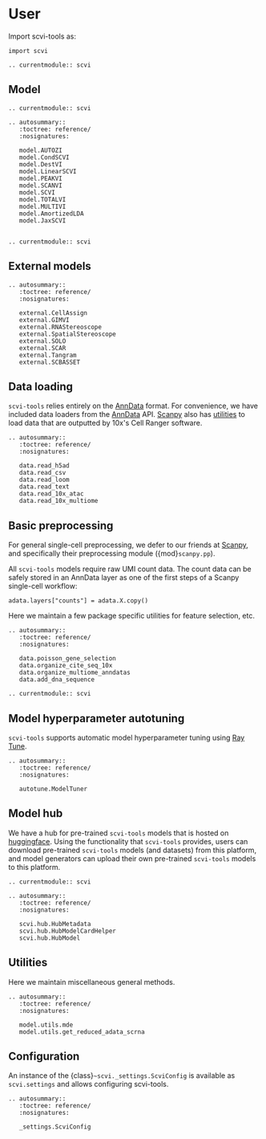 # User

Import scvi-tools as:

```
import scvi
```

```{eval-rst}
.. currentmodule:: scvi

```

## Model

```{eval-rst}
.. currentmodule:: scvi

```

```{eval-rst}
.. autosummary::
   :toctree: reference/
   :nosignatures:

   model.AUTOZI
   model.CondSCVI
   model.DestVI
   model.LinearSCVI
   model.PEAKVI
   model.SCANVI
   model.SCVI
   model.TOTALVI
   model.MULTIVI
   model.AmortizedLDA
   model.JaxSCVI


```

```{eval-rst}
.. currentmodule:: scvi
```

## External models

```{eval-rst}
.. autosummary::
   :toctree: reference/
   :nosignatures:

   external.CellAssign
   external.GIMVI
   external.RNAStereoscope
   external.SpatialStereoscope
   external.SOLO
   external.SCAR
   external.Tangram
   external.SCBASSET

```

## Data loading

`scvi-tools` relies entirely on the [AnnData] format. For convenience, we have included data loaders from the [AnnData] API. [Scanpy] also has [utilities] to load data that are outputted by 10x's Cell Ranger software.

```{eval-rst}
.. autosummary::
   :toctree: reference/
   :nosignatures:

   data.read_h5ad
   data.read_csv
   data.read_loom
   data.read_text
   data.read_10x_atac
   data.read_10x_multiome

```

## Basic preprocessing

For general single-cell preprocessing, we defer to our friends at [Scanpy], and specifically their preprocessing module ({mod}`scanpy.pp`).

All `scvi-tools` models require raw UMI count data. The count data can be safely stored in an AnnData layer as one of the first steps of a Scanpy single-cell workflow:

```
adata.layers["counts"] = adata.X.copy()
```

Here we maintain a few package specific utilities for feature selection, etc.

```{eval-rst}
.. autosummary::
   :toctree: reference/
   :nosignatures:

   data.poisson_gene_selection
   data.organize_cite_seq_10x
   data.organize_multiome_anndatas
   data.add_dna_sequence
```

```{eval-rst}
.. currentmodule:: scvi
```

## Model hyperparameter autotuning

`scvi-tools` supports automatic model hyperparameter tuning using [Ray Tune].

```{eval-rst}
.. autosummary::
   :toctree: reference/
   :nosignatures:

   autotune.ModelTuner
```

## Model hub

We have a hub for pre-trained `scvi-tools` models that is hosted on [huggingface](https://huggingface.co/models).
Using the functionality that `scvi-tools` provides, users can download pre-trained `scvi-tools` models (and datasets)
from this platform, and model generators can upload their own pre-trained `scvi-tools` models to this platform.

```{eval-rst}
.. currentmodule:: scvi
```

```{eval-rst}
.. autosummary::
   :toctree: reference/
   :nosignatures:

   scvi.hub.HubMetadata
   scvi.hub.HubModelCardHelper
   scvi.hub.HubModel
```

## Utilities

Here we maintain miscellaneous general methods.

```{eval-rst}
.. autosummary::
   :toctree: reference/
   :nosignatures:

   model.utils.mde
   model.utils.get_reduced_adata_scrna
```

## Configuration

An instance of the {class}`~scvi._settings.ScviConfig` is available as `scvi.settings` and allows configuring scvi-tools.

```{eval-rst}
.. autosummary::
   :toctree: reference/
   :nosignatures:

   _settings.ScviConfig
```

[anndata]: https://anndata.readthedocs.io/en/stable/
[scanpy]: https://scanpy.readthedocs.io/en/stable/index.html
[utilities]: https://scanpy.readthedocs.io/en/stable/api/index.html#reading
[ray tune]: https://docs.ray.io/en/latest/tune/index.html
